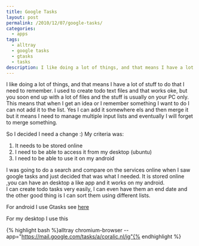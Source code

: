 ```yaml
---
title: Google Tasks
layout: post
permalink: /2010/12/07/google-tasks/
categories:
  - apps
tags:
  - alltray
  - google tasks
  - gtasks
  - tasks
description: I like doing a lot of things, and that means I have a lot of stuff to do that I need to remember. I used to create todo text files and that works oke, but you soon end up with a lot of files and the stuff is usually on your PC only. This means that when I get an idea or I remember something I want to do I can not add it to the list. Yes I can add it somewhere els and then merge it but it means I need to manage multiple input lists and eventually I will forget to merge something.
---
```

I like doing a lot of things, and that means I have a lot of stuff to do that I need to remember. I used to create todo text files and that works oke, but you soon end up with a lot of files and the stuff is usually on your PC only. This means that when I get an idea or I remember something I want to do I can not add it to the list. Yes I can add it somewhere els and then merge it but it means I need to manage multiple input lists and eventually I will forget to merge something.

So I decided I need a change :)  My criteria was:

1. It needs to be stored online  
2. I need to be able to access it from my desktop (ubuntu)  
3. I need to be able to use it on my android

I was going to do a search and compare on the services online when I saw google tasks and just decided that was what I needed. It is stored online ,you can have an desktop a like app and it works on my android.  
I can create todo tasks very easily, I can even have them an end date and the other good thing is I can sort them using different lists.

For android I use Gtasks see [here][1]

For my desktop I use this 

{% highlight bash %}alltray chromium-browser --app="https://mail.google.com/tasks/a/coralic.nl/ig"{% endhighlight %}

 [1]: http://www.appbrain.com/app/gtasks/org.dayup.gtask